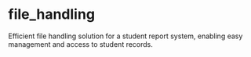 # file_handling
Efficient file handling solution for a student report system, enabling easy management and access to student records.
